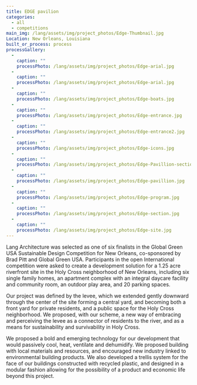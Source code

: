 ```yaml
---
title: EDGE pavilion
categories:
  - all
  - competitions
main_img: /lang/assets/img/project_photos/Edge-Thumbnail.jpg
Location: New Orleans, Louisiana
built_or_process: process
processGallery:
  - 
    caption: ""
    processPhoto: /lang/assets/img/project_photos/Edge-arial.jpg
  - 
    caption: ""
    processPhoto: /lang/assets/img/project_photos/Edge-arial.jpg
  - 
    caption: ""
    processPhoto: /lang/assets/img/project_photos/Edge-boats.jpg
  - 
    caption: ""
    processPhoto: /lang/assets/img/project_photos/Edge-entrance.jpg
  - 
    caption: ""
    processPhoto: /lang/assets/img/project_photos/Edge-entrance2.jpg
  - 
    caption: ""
    processPhoto: /lang/assets/img/project_photos/Edge-icons.jpg
  - 
    caption: ""
    processPhoto: /lang/assets/img/project_photos/Edge-Pavillion-section.jpg
  - 
    caption: ""
    processPhoto: /lang/assets/img/project_photos/Edge-pavillion.jpg
  - 
    caption: ""
    processPhoto: /lang/assets/img/project_photos/Edge-program.jpg
  - 
    caption: ""
    processPhoto: /lang/assets/img/project_photos/Edge-section.jpg
  - 
    caption: ""
    processPhoto: /lang/assets/img/project_photos/Edge-site.jpg
---
```

Lang Architecture was selected as one of six finalists in the Global Green USA Sustainable Design Competition for New Orleans, co-sponsored by Brad Pitt and Global Green USA.  Participants in the open International competition were asked to create a development solution for a 1.25 acre riverfront site in the Holy Cross neighborhood of New Orleans, including six single family homes, an apartment complex with an integral daycare facility and community room, an outdoor play area, and 20 parking spaces.

Our project was defined by the levee, which we extended gently downward through the center of the site forming a central yard, and becoming both a front yard for private residents, and a public space for the Holy Cross neighborhood.  We proposed, with our scheme, a new way of embracing and perceiving the levee as a connector of residents to the river, and as a means for sustainability and survivability in Holy Cross.

We proposed a bold and emerging technology for our development that would passively cool, heat, ventilate and dehumidify. We proposed building with local materials and resources, and encouraged new industry linked to environmental building products.  We also developed a trellis system for the face of our buildings constructed with recycled plastic, and designed in a modular fashion allowing for the possibility of a product and economic life beyond this project. 